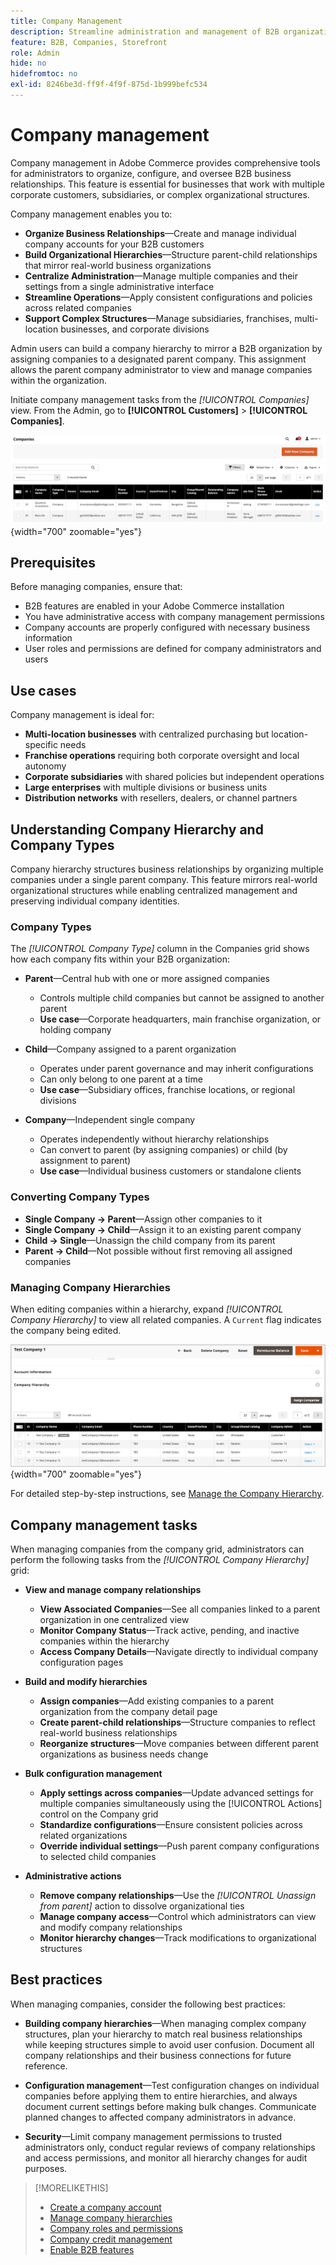 ```yaml
---
title: Company Management
description: Streamline administration and management of B2B organizations with complex operational models.
feature: B2B, Companies, Storefront
role: Admin
hide: no
hidefromtoc: no
exl-id: 8246be3d-ff9f-4f9f-875d-1b999befc534
---
```

# Company management

Company management in Adobe Commerce provides comprehensive tools for administrators to organize, configure, and oversee B2B business relationships. This feature is essential for businesses that work with multiple corporate customers, subsidiaries, or complex organizational structures.

Company management enables you to:

* **Organize Business Relationships**—Create and manage individual company accounts for your B2B customers
* **Build Organizational Hierarchies**—Structure parent-child relationships that mirror real-world business organizations
* **Centralize Administration**—Manage multiple companies and their settings from a single administrative interface
* **Streamline Operations**—Apply consistent configurations and policies across related companies
* **Support Complex Structures**—Manage subsidiaries, franchises, multi-location businesses, and corporate divisions

Admin users can build a company hierarchy to mirror a B2B organization by assigning companies to a designated parent company. This assignment allows the parent company administrator to view and manage companies within the organization.

Initiate company management tasks from the *[!UICONTROL Companies]* view. From the Admin, go to  **[!UICONTROL Customers]** > **[!UICONTROL Companies]**.

![B2B Manage Companies Grid](./assets/companies-grid-view.png){width="700" zoomable="yes"}

## Prerequisites

Before managing companies, ensure that:

* B2B features are enabled in your Adobe Commerce installation
* You have administrative access with company management permissions
* Company accounts are properly configured with necessary business information
* User roles and permissions are defined for company administrators and users

## Use cases

Company management is ideal for:

* **Multi-location businesses** with centralized purchasing but location-specific needs
* **Franchise operations** requiring both corporate oversight and local autonomy
* **Corporate subsidiaries** with shared policies but independent operations
* **Large enterprises** with multiple divisions or business units
* **Distribution networks** with resellers, dealers, or channel partners

## Understanding Company Hierarchy and Company Types

Company hierarchy structures business relationships by organizing multiple companies under a single parent company. This feature mirrors real-world organizational structures while enabling centralized management and preserving individual company identities.

### Company Types

The *[!UICONTROL Company Type]* column in the Companies grid shows how each company fits within your B2B organization:

* **Parent**—Central hub with one or more assigned companies
  * Controls multiple child companies but cannot be assigned to another parent
  * **Use case**—Corporate headquarters, main franchise organization, or holding company

* **Child**—Company assigned to a parent organization
  * Operates under parent governance and may inherit configurations
  * Can only belong to one parent at a time
  * **Use case**—Subsidiary offices, franchise locations, or regional divisions

* **Company**—Independent single company
  * Operates independently without hierarchy relationships
  * Can convert to parent (by assigning companies) or child (by assignment to parent)
  * **Use case**—Individual business customers or standalone clients

### Converting Company Types

* **Single Company → Parent**—Assign other companies to it
* **Single Company → Child**—Assign it to an existing parent company
* **Child → Single**—Unassign the child company from its parent
* **Parent → Child**—Not possible without first removing all assigned companies

### Managing Company Hierarchies

When editing companies within a hierarchy, expand *[!UICONTROL Company Hierarchy]* to view all related companies. A `Current` flag indicates the company being edited.

![B2B Company Hierarchy grid](./assets/company-detail-hierarchy-current-flag.png){width="700" zoomable="yes"}

For detailed step-by-step instructions, see [Manage the Company Hierarchy](manage-company-hierarchy.md).

## Company management tasks

When managing companies from the company grid, administrators can perform the following tasks from the *[!UICONTROL Company Hierarchy]* grid:

* **View and manage company relationships**
  * **View Associated Companies**—See all companies linked to a parent organization in one centralized view
  * **Monitor Company Status**—Track active, pending, and inactive companies within the hierarchy
  * **Access Company Details**—Navigate directly to individual company configuration pages

* **Build and modify hierarchies**
  * **Assign companies**—Add existing companies to a parent organization from the company detail page
  * **Create parent-child relationships**—Structure companies to reflect real-world business relationships
  * **Reorganize structures**—Move companies between different parent organizations as business needs change

* **Bulk configuration management**
  * **Apply settings across companies**—Update advanced settings for multiple companies simultaneously using the [!UICONTROL Actions] control on the Company grid
  * **Standardize configurations**—Ensure consistent policies across related organizations
  * **Override individual settings**—Push parent company configurations to selected child companies

* **Administrative actions**
  * **Remove company relationships**—Use the *[!UICONTROL Unassign from parent]* action to dissolve organizational ties
  * **Manage company access**—Control which administrators can view and modify company relationships
  * **Monitor hierarchy changes**—Track modifications to organizational structures

## Best practices

When managing companies, consider the following best practices:

* **Building company hierarchies**—When managing complex company structures, plan your hierarchy to match real business relationships while keeping structures simple to avoid user confusion. Document all company relationships and their business connections for future reference.

* **Configuration management**—Test configuration changes on individual companies before applying them to entire hierarchies, and always document current settings before making bulk changes. Communicate planned changes to affected company administrators in advance.

* **Security**—Limit company management permissions to trusted administrators only, conduct regular reviews of company relationships and access permissions, and monitor all hierarchy changes for audit purposes.

>[!MORELIKETHIS]
>
>* [Create a company account](account-company-create.md)
>* [Manage company hierarchies](manage-company-hierarchy.md)
>* [Company roles and permissions](account-company-roles-permissions.md)
>* [Company credit management](credit-company.md)
>* [Enable B2B features](enable-basic-features.md)
